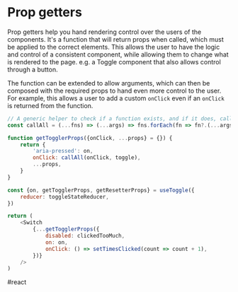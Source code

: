 # Prop getters

Prop getters help you hand rendering control over the users of the components. It's a function that will return props when called, which must be applied to the correct elements. This allows the user to have the logic and control of a consistent component, while allowing them to change what is rendered to the page. e.g. a Toggle component that also allows control through a button.

The function can be extended to allow arguments, which can then be composed with the required props to hand even more control to the user. For example, this allows a user to add a custom `onClick` even if an `onClick` is returned from the function.

```javascript
// A generic helper to check if a function exists, and if it does, call it
const callAll = (...fns) => (...args) => fns.forEach(fn => fn?.(...args))

function getTogglerProps({onClick, ...props} = {}) {
    return {
        'aria-pressed': on,
        onClick: callAll(onClick, toggle),
        ...props,
    }
}

const {on, getTogglerProps, getResetterProps} = useToggle({
    reducer: toggleStateReducer,
})

return (
    <Switch
        {...getTogglerProps({
            disabled: clickedTooMuch,
            on: on,
            onClick: () => setTimesClicked(count => count + 1),
        })}
    />
)
```

#react